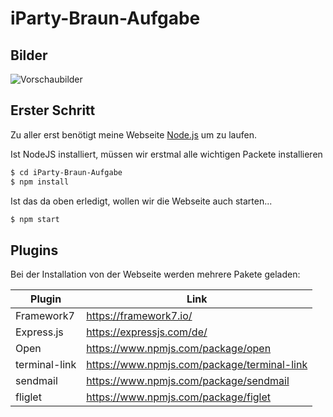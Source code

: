 # iParty-Braun-Aufgabe
## Bilder 
![Vorschaubilder](https://i.ibb.co/HHs1CKk/Main.png)

## Erster Schritt

Zu aller erst benötigt meine Webseite [Node.js](https://nodejs.org/) um zu laufen. 

Ist NodeJS installiert, müssen wir erstmal alle wichtigen Packete installieren

```sh
$ cd iParty-Braun-Aufgabe
$ npm install
```

Ist das da oben erledigt, wollen wir die Webseite auch starten...

```sh
$ npm start
```

## Plugins

Bei der Installation von der Webseite werden mehrere Pakete geladen:

| Plugin | Link |
| ------ | ------ |
| Framework7 | https://framework7.io/ |
| Express.js | https://expressjs.com/de/ |
| Open | https://www.npmjs.com/package/open |
| terminal-link | https://www.npmjs.com/package/terminal-link |
| sendmail | https://www.npmjs.com/package/sendmail |
| fliglet | https://www.npmjs.com/package/figlet |
